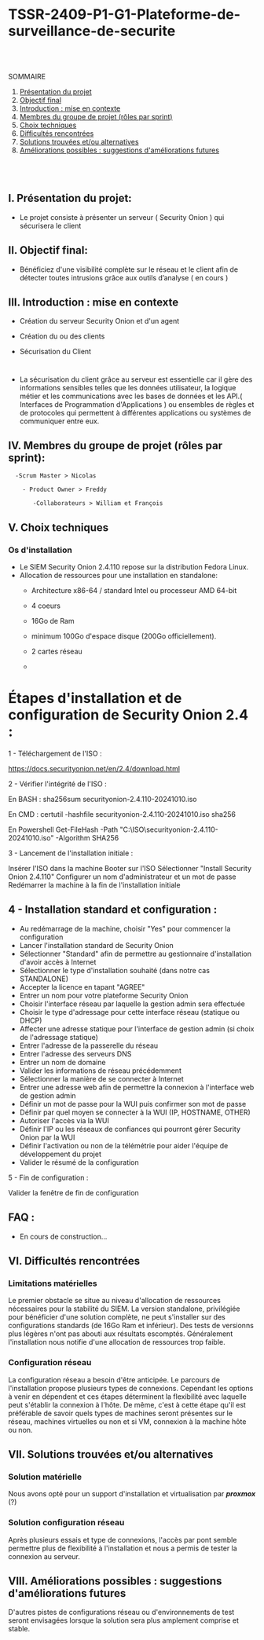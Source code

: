 # TSSR-2409-P1-G1-Plateforme-de-surveillance-de-securite
 <br><br>

SOMMAIRE

1. [Présentation du projet](#i-présentation-du-projet)
2. [Objectif final](#ii-objectif-final)
3. [Introduction : mise en contexte](#iii-introduction--mise-en-contexte)
4. [Membres du groupe de projet (rôles par sprint)](#iv-membres-du-groupe-de-projet-rôles-par-sprint)
5. [Choix techniques](#v-choix-techniques)
6. [Difficultés rencontrées](#vi-difficultés-rencontrées)
7. [Solutions trouvées et/ou alternatives](#vii-solutions-trouvées-etou-alternatives)
8. [Améliorations possibles : suggestions d'améliorations futures](#viii-améliorations-possibles--suggestions-daméliorations-futures)

<br><br>

  ## I. Présentation du projet: 

 - Le projet consiste à présenter un serveur ( Security Onion ) qui sécurisera le client

  ## II. Objectif final:

 - Bénéficiez d'une visibilité complète sur le réseau et le client afin de détecter toutes intrusions grâce aux outils d’analyse  ( en cours ) 

 ## III. Introduction : mise en contexte

- Création du serveur Security Onion et d'un agent

- Création du ou des clients 

- Sécurisation du Client
#
- La sécurisation du client grâce au serveur est essentielle car il gère des informations sensibles telles que les données utilisateur, la logique métier et les communications avec les bases de données et les API.( Interfaces de Programmation d'Applications ) ou ensembles de règles et de protocoles qui permettent à différentes applications ou systèmes de communiquer entre eux.


## IV. Membres du groupe de projet (rôles par sprint):

      -Scrum Master > Nicolas

        - Product Owner > Freddy

           -Collaborateurs > William et François


## V. Choix techniques
 
### Os d'installation

* Le SIEM Security Onion 2.4.110 repose sur la distribution Fedora Linux.
* Allocation de ressources pour une installation en standalone:
  * Architecture x86-64 / standard Intel ou processeur AMD 64-bit
  * 4 coeurs
  * 16Go de Ram
  * minimum 100Go d'espace disque (200Go officiellement).
  * 2 cartes réseau
 
  * 
# Étapes d'installation et de configuration de Security Onion 2.4 :

1 - Téléchargement de l'ISO :

https://docs.securityonion.net/en/2.4/download.html

2 - Vérifier l'intégrité de l'ISO :

En BASH : sha256sum securityonion-2.4.110-20241010.iso

En CMD : certutil -hashfile securityonion-2.4.110-20241010.iso sha256

En Powershell Get-FileHash -Path "C:\ISO\securityonion-2.4.110-20241010.iso" -Algorithm SHA256

3 - Lancement de l'installation initiale :

Insérer l'ISO dans la machine
Booter sur l'ISO
Sélectionner "Install Security Onion 2.4.110"
Configurer un nom d'administrateur et un mot de passe
Redémarrer la machine à la fin de l'installation initiale

## 4 - Installation standard et configuration :

* Au redémarrage de la machine, choisir "Yes" pour commencer la configuration
* Lancer l'installation standard de Security Onion
* Sélectionner "Standard" afin de permettre au gestionnaire d'installation d'avoir accès à Internet
* Sélectionner le type d'installation souhaité (dans notre cas STANDALONE)
* Accepter la licence en tapant "AGREE"
* Entrer un nom pour votre plateforme Security Onion
* Choisir l'interface réseau par laquelle la gestion admin sera effectuée
* Choisir le type d'adressage pour cette interface réseau (statique ou DHCP)
* Affecter une adresse statique pour l'interface de gestion admin (si choix de l'adressage statique)
* Entrer l'adresse de la passerelle du réseau
* Entrer l'adresse des serveurs DNS
* Entrer un nom de domaine
* Valider les informations de réseau précédemment
* Sélectionner la manière de se connecter à Internet
* Entrer une adresse web afin de permettre la connexion à l'interface web de gestion admin
* Définir un mot de passe pour la WUI puis confirmer son mot de passe
* Définir par quel moyen se connecter à la WUI (IP, HOSTNAME, OTHER)
* Autoriser l'accès via la WUI
* Définir l'IP ou les réseaux de confiances qui pourront gérer Security Onion par la WUI
* Définir l'activation ou non de la télémétrie pour aider l'équipe de développement du projet
* Valider le résumé de la configuration

5 - Fin de configuration :

Valider la fenêtre de fin de configuration

 ## FAQ :

- En cours de construction...


## VI. Difficultés rencontrées


### Limitations matérielles

Le premier obstacle se situe au niveau d'allocation de ressources nécessaires pour la stabilité du SIEM.
La version standalone, privilégiée pour bénéficier d'une solution complète, ne peut s'installer sur des configurations standards (de 16Go Ram et inférieur).
Des tests de versionns plus légères n'ont pas abouti aux résultats escomptés.
Généralement l'installation nous notifie d'une allocation de ressources trop faible.

### Configuration réseau

La configuration réseau a besoin d'être anticipée. Le parcours de l'installation propose plusieurs types de connexions.
Cependant les options à venir en dépendent et ces étapes déterminent la flexibilité avec laquelle peut s'établir la connexion à l'hôte.
De même, c'est à cette étape qu'il est préférable de savoir quels types de machines seront présentes sur le réseau, machines virtuelles ou non et si VM, connexion à la machine hôte ou non.

## VII. Solutions trouvées et/ou alternatives  

### Solution matérielle

Nous avons opté pour un support d'installation et virtualisation par ***proxmox*** (?)

### Solution configuration réseau

Après plusieurs essais et type de connexions, l'accès par pont semble permettre plus de flexibilité à l'installation et nous a permis de tester la connexion au serveur.

## VIII. Améliorations possibles : suggestions d'améliorations futures

D'autres pistes de configurations réseau ou d'environnements de test seront envisagées lorsque la solution sera plus amplement comprise et stable.
